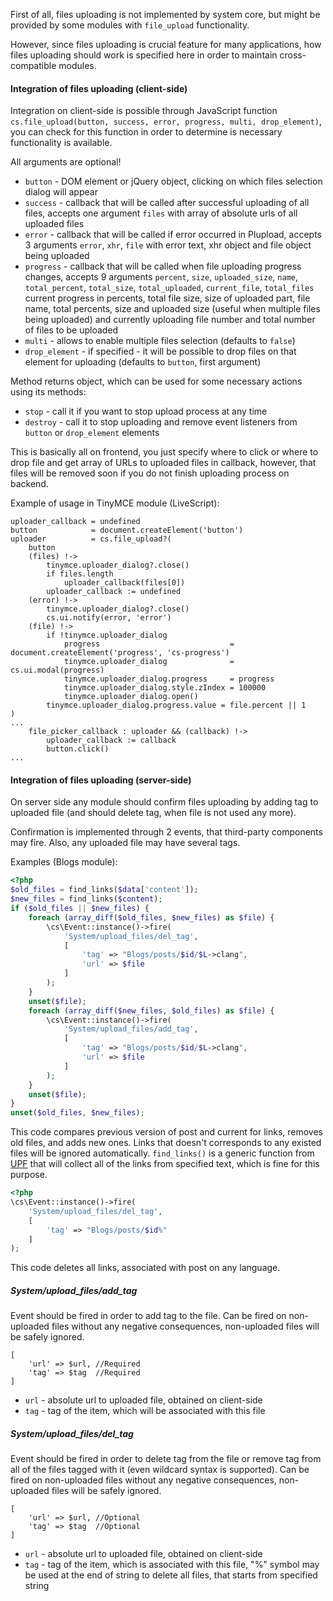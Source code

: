 First of all, files uploading is not implemented by system core, but might be provided by some modules with `file_upload` functionality.

However, since files uploading is crucial feature for many applications, how files uploading should work is specified here in order to maintain cross-compatible modules.

#### Integration of files uploading (client-side)
Integration on client-side is possible through JavaScript function `cs.file_upload(button, success, error, progress, multi, drop_element)`, you can check for this function in order to determine is necessary functionality is available.

All arguments are optional!

* `button` - DOM element or jQuery object, clicking on which files selection dialog will appear
* `success` - callback that will be called after successful uploading of all files, accepts one argument `files` with array of absolute urls of all uploaded files
* `error` - callback that will be called if error occurred in Plupload, accepts 3 arguments `error`, `xhr`, `file` with error text, xhr object and file object being uploaded
* `progress` - callback that will be called when file uploading progress changes, accepts 9 arguments `percent`, `size`, `uploaded_size`, `name`, `total_percent`, `total_size`, `total_uploaded`, `current_file`, `total_files` current progress in percents, total file size, size of uploaded part, file name, total percents, size and uploaded size (useful when multiple files being uploaded) and currently uploading file number and total number of files to be uploaded
* `multi` - allows to enable multiple files selection (defaults to `false`)
* `drop_element` - if specified - it will be possible to drop files on that element for uploading (defaults to `button`, first argument)

Method returns object, which can be used for some necessary actions using its methods:
* `stop` - call it if you want to stop upload process at any time
* `destroy` - call it to stop uploading and remove event listeners from `button` or `drop_element` elements

This is basically all on frontend, you just specify where to click or where to drop file and get array of URLs to uploaded files in callback, however, that files will be removed soon if you do not finish uploading process on backend.

Example of usage in TinyMCE module (LiveScript):
```livescript
uploader_callback = undefined
button            = document.createElement('button')
uploader          = cs.file_upload?(
    button
    (files) !->
        tinymce.uploader_dialog?.close()
        if files.length
            uploader_callback(files[0])
        uploader_callback := undefined
    (error) !->
        tinymce.uploader_dialog?.close()
        cs.ui.notify(error, 'error')
    (file) !->
        if !tinymce.uploader_dialog
            progress                             = document.createElement('progress', 'cs-progress')
            tinymce.uploader_dialog              = cs.ui.modal(progress)
            tinymce.uploader_dialog.progress     = progress
            tinymce.uploader_dialog.style.zIndex = 100000
            tinymce.uploader_dialog.open()
        tinymce.uploader_dialog.progress.value = file.percent || 1
)
...
    file_picker_callback : uploader && (callback) !->
        uploader_callback := callback
        button.click()
...
```

#### Integration of files uploading (server-side)
On server side any module should confirm files uploading by adding tag to uploaded file (and should delete tag, when file is not used any more).

Confirmation is implemented through 2 events, that third-party components may fire. Also, any uploaded file may have several tags.

Examples (Blogs module):
```php
<?php
$old_files = find_links($data['content']);
$new_files = find_links($content);
if ($old_files || $new_files) {
    foreach (array_diff($old_files, $new_files) as $file) {
        \cs\Event::instance()->fire(
            'System/upload_files/del_tag',
            [
                'tag' => "Blogs/posts/$id/$L->clang",
                'url' => $file
            ]
        );
    }
    unset($file);
    foreach (array_diff($new_files, $old_files) as $file) {
        \cs\Event::instance()->fire(
            'System/upload_files/add_tag',
            [
                'tag' => "Blogs/posts/$id/$L->clang",
                'url' => $file
            ]
        );
    }
    unset($file);
}
unset($old_files, $new_files);
```
This code compares previous version of post and current for links, removes old files, and adds new ones.
Links that doesn't corresponds to any existed files will be ignored automatically.
`find_links()` is a generic function from [UPF](https://github.com/nazar-pc/Useful-PHP-Functions) that will collect all of the links from specified text, which is fine for this purpose.

```php
<?php
\cs\Event::instance()->fire(
    'System/upload_files/del_tag',
    [
        'tag' => "Blogs/posts/$id%"
    ]
);
```
This code deletes all links, associated with post on any language.

##### System/upload_files/add_tag
Event should be fired in order to add tag to the file. Can be fired on non-uploaded files without any negative consequences, non-uploaded files will be safely ignored.
```
[
	'url' => $url, //Required
	'tag' => $tag  //Required
]
```

* `url` - absolute url to uploaded file, obtained on client-side
* `tag` - tag of the item, which will be associated with this file

##### System/upload_files/del_tag
Event should be fired in order to delete tag from the file or remove tag from all of the files tagged with it (even wildcard syntax is supported). Can be fired on non-uploaded files without any negative consequences, non-uploaded files will be safely ignored.
```
[
    'url' => $url, //Optional
    'tag' => $tag  //Optional
]
```

* `url` - absolute url to uploaded file, obtained on client-side
* `tag` - tag of the item, which is associated with this file, "%" symbol may be used at the end of string to delete all files, that starts from specified string
